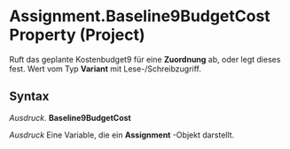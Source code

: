 
# Assignment.Baseline9BudgetCost Property (Project)

Ruft das geplante Kostenbudget9 für eine  **Zuordnung** ab, oder legt dieses fest. Wert vom Typ **Variant** mit Lese-/Schreibzugriff.


## Syntax

 _Ausdruck_. **Baseline9BudgetCost**

 _Ausdruck_ Eine Variable, die ein **Assignment** -Objekt darstellt.

